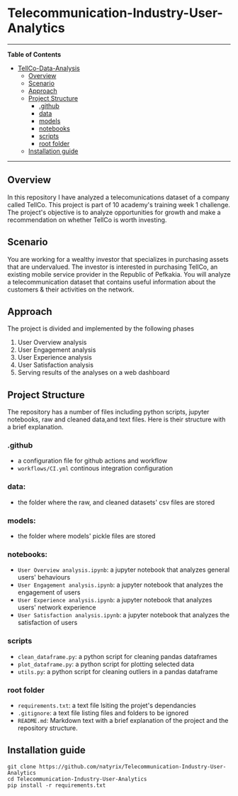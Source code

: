 # Telecommunication-Industry-User-Analytics

***

**Table of Contents**

- [TellCo-Data-Analysis](#TellCo-Data-Analysis)
  - [Overview](#overview)
  - [Scenario](#scenario)
  - [Approach](#approach)
  - [Project Structure](#project-structure)
    - [.github](#.github)
    - [data](#data)
    - [models](#models)
    - [notebooks](#notebooks)
    - [scripts](#scripts)
    - [root folder](#root-folder)
  - [Installation guide](#installation-guide)

***

## Overview
In this repository I have analyzed a telecomunications dataset of a company called TellCo. This project is part of 10 academy's training week 1 challenge. The project's objective is to analyze opportunities for growth and make a recommendation on whether TellCo is worth investing.

## Scenario
You are working for a wealthy investor that specializes in purchasing assets that are undervalued. The investor is interested in purchasing TellCo, an existing mobile service provider in the Republic of Pefkakia. You will analyze a telecommunication dataset that contains useful information about the customers & their activities on the network.

## Approach
The project is divided and implemented by the following phases
1. User Overview analysis
2. User Engagement analysis
3. User Experience analysis
4. User Satisfaction analysis
5. Serving results of the analyses on a web dashboard

## Project Structure
The repository has a number of files including python scripts, jupyter notebooks, raw and cleaned data,and text files. Here is their structure with a brief explanation.

### .github
- a configuration file for github actions and workflow
- `workflows/CI.yml` continous integration configuration


### data:
- the folder where the raw, and cleaned datasets' csv files are stored

### models:
- the folder where models' pickle files are stored

### notebooks:
- `User Overview analysis.ipynb`: a jupyter notebook that analyzes general users' behaviours
- `User Engagement analysis.ipynb`: a jupyter notebook that analyzes the engagement of users
- `User Experience analysis.ipynb`: a jupyter notebook that analyzes users' network experience
- `User Satisfaction analysis.ipynb`: a jupyter notebook that analyzes the satisfaction of users

### scripts
- `clean_dataframe.py`: a python script for cleaning pandas dataframes
- `plot_dataframe.py`: a python script for plotting selected data
- `utils.py`: a python script for cleaning outliers in a pandas dataframe

### root folder
- `requirements.txt`: a text file lsiting the projet's dependancies
- `.gitignore`: a text file listing files and folders to be ignored
- `README.md`: Markdown text with a brief explanation of the project and the repository structure.

## Installation guide
```
git clone https://github.com/natyrix/Telecommunication-Industry-User-Analytics
cd Telecommunication-Industry-User-Analytics
pip install -r requirements.txt
```